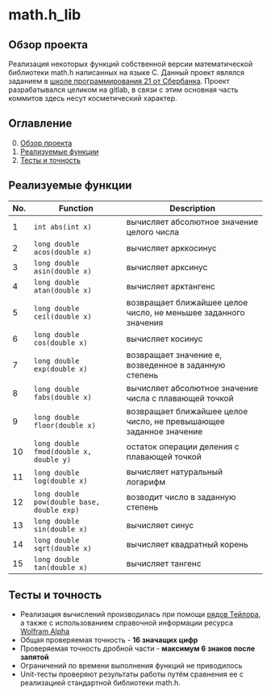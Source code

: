 # math.h_lib

## Обзор проекта

Реализация некоторых функций собственной версии математической библиотеки math.h написанных на языке C.
Данный проект являлся заданием в [школе программирования 21 от Сбербанка](https://21-school.ru).
Проект разрабатывался целиком на gitlab, в связи с этим основная часть коммитов здесь несут косметический характер.

## Оглавление

0. [Обзор проекта](#Обзор-проекта)
1. [Реализуемые функции](#Реализуемые-функции)
2. [Тесты и точность](#Тесты-и-точность)

## Реализуемые функции

| No. | Function | Description |
| --- | -------- | ----------- |
| 1 | `int abs(int x)` | вычисляет абсолютное значение целого числа |
| 2 | `long double acos(double x)` | вычисляет арккосинус |
| 3 | `long double asin(double x)` | вычисляет арксинус |
| 4 | `long double atan(double x)` | вычисляет арктангенс |
| 5 | `long double ceil(double x)` | возвращает ближайшее целое число, не меньшее заданного значения |
| 6 | `long double cos(double x)` | вычисляет косинус |
| 7 | `long double exp(double x)` | возвращает значение e, возведенное в заданную степень |
| 8 | `long double fabs(double x)` | вычисляет абсолютное значение числа с плавающей точкой |
| 9 | `long double floor(double x)` | возвращает ближайшее целое число, не превышающее заданное значение |
| 10 | `long double fmod(double x, double y)` | остаток операции деления с плавающей точкой |
| 11 | `long double log(double x)` | вычисляет натуральный логарифм |
| 12 | `long double pow(double base, double exp)` | возводит число в заданную степень |
| 13 | `long double sin(double x)` | вычисляет синус |
| 14 | `long double sqrt(double x)` | вычисляет квадратный корень |
| 15 | `long double tan(double x)` | вычисляет тангенс |

## Тесты и точность

- Реализация вычислений производилась при помощи [рядов Тейлора](https://ru.wikipedia.org/wiki/Ряд_Тейлора), а также с использованием справочной информации ресурса [Wolfram Alpha](https://www.wolframalpha.com)
- Общая проверяемая точность - __16 значащих цифр__
- Проверяемая точность дробной части - __максимум 6 знаков после запятой__
- Ограничений по времени выполнения функций не приводилось
- Unit-тесты проверяют результаты работы путём сравнения ее с реализацией стандартной библиотеки math.h.